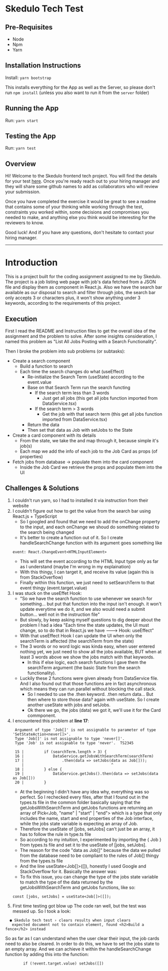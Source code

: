 # Skedulo Tech Test

## Pre-Requisites

- Node
- Npm
- Yarn

## Installation Instructions
Install:
    ```yarn bootstrap```

This installs everything for the App as well as the Server, so please don't run ```npm install``` (unless you also want to run it from the `server` folder)

## Running the App
Run:
    ```yarn start```

## Testing the App
Run:
    ```yarn test```


## Overview

Hi! Welcome to the Skedulo frontend tech project. You will find the details for your test [here](./src/INSTRUCTIONS.md). Once you're ready reach out to your hiring manager and they will share some github names to add as collaborators who will review your submission.

Once you have completed the exercise it would be great to see a readme that contains some of your thinking while working through the test, constraints you worked within, some decisions and compromises you needed to make, and anything else you think would be interesting for the reviewers to know.

Good luck! And if you have any questions, don't hesitate to contact your hiring manager.

---

# Introduction
This is a project built for the coding assignment assigned to me by Skedulo. The project is a job listing web page with job's data fetched from a JSON file and display them as component in React.js. Also we have the search bar available as our disposal to search and filter through jobs, the search bar only accepts 3 or characters plus, it won't show anything under 3 keywords, according to the requirements of this project.

## Execution
First I read the README and Instruction files to get the overall idea of the assignment and the problem to solve. After some insights consideration, I named this problem as "List All Jobs Posting with a Search Functionality".

Then I broke the problem into sub problems (or subtasks):
  + Create a search component
    + Build a function to search
    + Each time the search changes do what (useEffect)
      + Re-initialize the Search Term (useState) according to the event.value
      + Base on that Search Term run the search functing
        + If the search term less than 3 words
          + Just get all jobs (this get all jobs function imported from DataService.tsx)
        + If the search term > 3 words
          + Get the job with that search term (this get all jobs function imported from DataService.tsx)
      + Return the data
      + Then set that data as Job with setJobs to the State
  + Create a card component with its details
    + From the state, we take the <jobs> and map through it, because simple it's job(s)
    + Each map we add the info of each job to the Job Card as props (of properties)
  + Fetch jobs from database -> populate them into the card component
    + Inside the Job Card we retrieve the props and populate them into the UI

## Challenges & Solutions
1. I couldn't run yarn, so I had to installed it via instruction from their website
2. I couldn't figure out how to get the value from the search bar using React.js + TypeScript
    + So I googled and found that we need to add the onChange property to the input, and each onChange we shoud do something related to the search being changed
    + It's better to create a function out of it. So I create handleSearchChange function with its argument goes something like
    ```
    event: React.ChangeEvent<HTMLInputElement>
    ```  
    + This will set the event according to the HTML Input type only as far as I understand (maybe I'm wrong in my explaination)
    + With this <event> thingy, I can target it, and receive its value (again this is from StackOverflow)
    + Finally within this function, we just need to setSearchTerm to that event thingy (event.target.value)
3. I was stuck on the useEffet Hook:
   + "So we have the search function to use whenever we search for something... but put that function into the input isn't enough. it won't update everytime we do it, and we also would need a submit button... well not in the instruction file"
   + But slowly, by keep asking myself questions to dig deeper about the problem I had a idea "Each time the state updates, the UI must change, so to do that in React.js we have ---> Hook: useEffect"
   + With that useEffect Hook I can update the UI when only the searchTerm is affected (the searchTerm from the state)
   + The 3 words or no word logic was kinda easy, when user entered nothing yet, we just need to show all the jobs available, BUT when at least 3 words above we show the jobs match with that keywords.
     + In this if else logic, each search functions I gave them the searchTerm argument (the basic State from the search functionality).
   + Luckily these 2 functions were given already from DataService file. And I also found out that those functions are in fact asynchronous which means they can run parallel without blocking the call stack.
     + So I needed to use the .then keyword. .then return data... But then where to store those data? again with useState. So I create another useState with jobs and setJobs.
     + Ok there we go, the jobs (data) we got it, we'll use it for the Card commponent.
4. I encountered this problem at **line 17**:
   ```
    Argument of type 'Job[]' is not assignable to parameter of type 'SetStateAction<never[]>'.
    Type 'Job[]' is not assignable to type 'never[]'.
    Type 'Job' is not assignable to type 'never'.  TS2345

    15 |         if (searchTerm.length > 3) {
    16 |             DataService.getJobsWithSearchTerm(searchTerm)
    17 |                 .then(data => setJobs(data as Job[]));
       |                                       ^
    18 |         } else {
    19 |             DataService.getJobs().then(data => setJobs(data as Job[]))
    20 |         }
   ```
   + At the beginning I didn't have any idea why, everything was so perfect. So I rechecked every files, after that I found out in the types.ts file in the common folder basically saying that the getJobsWithSearchTerm and getJobs functions are returning an array of Pick<Job, "name" | "start" | "end"> which is a type that only includes the name, start and end properties of the Job interface, while the jobs state variable is expecting an array of Job.
   + Therefore the useState of [jobs, setJobs] can't just be an array, it has to follow the rule in type.ts file
   + So according to my intuition, I experimented by importing the { Job } from types.ts file and set it to the useState of [jobs, setJobs].
   + The reason for the code "data as Job[]" because the data we pulled from the database need to be compliant to the rules of Job[] thingy from the types.ts file
   + And the line useState<Job[]>([]), honestly I used Google and StackOverflow for it. Basically the answer was:
    + To fix this issue, you can change the type of the jobs state variable to match the type of the data returned by the getJobsWithSearchTerm and getJobs functions, like so:
    ```
    const [jobs, setJobs] = useState<Job[]>([]);
    ```
5. First time testing got blow up
The code ran well, but the test was messed up. So I took a look:
```
  ● Skedulo tech test › clears results when input clears                                      
   expected document not to contain element, found <h2>Build a fence</h2> instead              
```
So as far as I can understand when the user clear their input, the job cards need to also be cleared. In order to do this, we have to set the jobs state to an empty array. And we can achieve it within the handleSearchChange function by adding this into the function:
``` 
        if (!event.target.value) setJobs([])
```